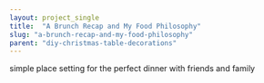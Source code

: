 ```yaml
---
layout: project_single
title:  "A Brunch Recap and My Food Philosophy"
slug: "a-brunch-recap-and-my-food-philosophy"
parent: "diy-christmas-table-decorations"
---
```

simple place setting for the perfect dinner with friends and family